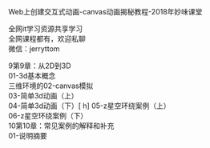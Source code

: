 Web上创建交互式动画-canvas动画揭秘教程-2018年妙味课堂

全网it学习资源共享学习<br>全网课程都有，欢迎私聊<br>微信：jerryttom<br>

9第9章：从2D到3D<br> 01-3d基本概念<br> 三维环境的02-canvas模拟<br> 03-简单3d动画（上）<br> 04-简单3d动画（下）[ h] 05-z星空环绕案例（上）<br> 06-z星空环绕案例（下）<br> 10第10章：常见案例的解释和补充<br> 01-说明摘要